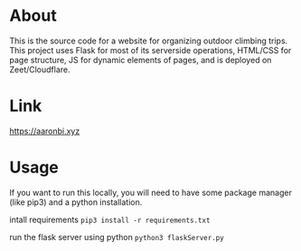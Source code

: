# About
This is the source code for a website for organizing outdoor climbing trips. This project
uses Flask for most of its serverside operations, HTML/CSS for page structure, JS for dynamic elements
of pages, and is deployed on Zeet/Cloudflare.
# Link
https://aaronbi.xyz
# Usage
If you want to run this locally, you will need to have some package manager (like pip3) and a python installation.

intall requirements
```pip3 install -r requirements.txt```

run the flask server using python
```python3 flaskServer.py```

